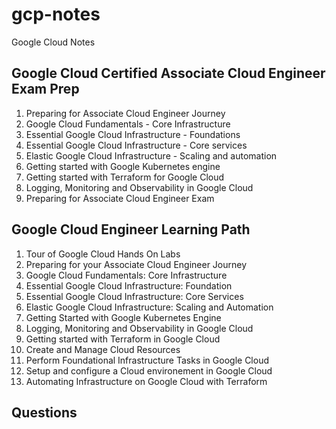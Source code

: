 # gcp-notes
Google Cloud Notes

## Google Cloud Certified Associate Cloud Engineer Exam Prep 
1. Preparing for Associate Cloud Engineer Journey
2. Google Cloud Fundamentals - Core Infrastructure
3. Essential Google Cloud Infrastructure - Foundations
4. Essential Google Cloud Infrastructure - Core services
5. Elastic Google Cloud Infrastructure - Scaling and automation
6. Getting started with Google Kubernetes engine
7. Getting started with Terraform for Google Cloud
8. Logging, Monitoring and Observability in Google Cloud
9. Preparing for Associate Cloud Engineer Exam

## Google Cloud Engineer Learning Path
1. Tour of Google Cloud Hands On Labs
2. Preparing for your Associate Cloud Engineer Journey
3. Google Cloud Fundamentals: Core Infrastructure
4. Essential Google Cloud Infrastructure: Foundation
5. Essential Google Cloud Infrastructure: Core Services
6. Elastic Google Cloud Infrastructure: Scaling and Automation
7. Getting Started with Google Kubernetes Engine
8. Logging, Monitoring and Observability in Google Cloud
9. Getting started with Terraform in Google Cloud
10. Create and Manage Cloud Resources
11. Perform Foundational Infrastructure Tasks in Google Cloud
12. Setup and configure a Cloud environement in Google Cloud
13. Automating Infrastructure on Google Cloud with Terraform

## Questions



